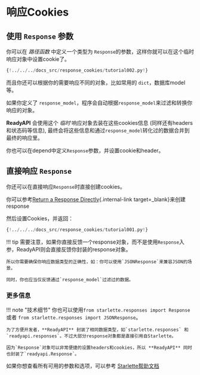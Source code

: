 # 响应Cookies

## 使用 `Response` 参数

你可以在 *路径函数* 中定义一个类型为 `Response`的参数，这样你就可以在这个临时响应对象中设置cookie了。

```Python hl_lines="1  8-9"
{!../../../docs_src/response_cookies/tutorial002.py!}
```

而且你还可以根据你的需要响应不同的对象，比如常用的 `dict`，数据库model等。

如果你定义了 `response_model`，程序会自动根据`response_model`来过滤和转换你响应的对象。

**ReadyAPI** 会使用这个 *临时* 响应对象去装在这些cookies信息 (同样还有headers和状态码等信息), 最终会将这些信息和通过`response_model`转化过的数据合并到最终的响应里。

你也可以在depend中定义`Response`参数，并设置cookie和header。

## 直接响应 `Response`

你还可以在直接响应`Response`时直接创建cookies。

你可以参考[Return a Response Directly](response-directly.md){.internal-link target=_blank}来创建response

然后设置Cookies，并返回：

```Python hl_lines="10-12"
{!../../../docs_src/response_cookies/tutorial001.py!}
```

!!! tip
    需要注意，如果你直接反馈一个response对象，而不是使用`Response`入参，ReadyAPI则会直接反馈你封装的response对象。

    所以你需要确保你响应数据类型的正确性，如：你可以使用`JSONResponse`来兼容JSON的场景。

    同时，你也应当仅反馈通过`response_model`过滤过的数据。

### 更多信息

!!! note "技术细节"
    你也可以使用`from starlette.responses import Response` 或者 `from starlette.responses import JSONResponse`。

    为了方便开发者，**ReadyAPI** 封装了相同数据类型，如`starlette.responses` 和 `readyapi.responses`。不过大部分response对象都是直接引用自Starlette。

    因为`Response`对象可以非常便捷的设置headers和cookies，所以 **ReadyAPI** 同时也封装了`readyapi.Response`。

如果你想查看所有可用的参数和选项，可以参考 <a href="https://www.starlette.io/responses/#set-cookie" class="external-link" target="_blank">Starlette帮助文档</a>
